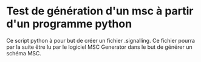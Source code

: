 # Test de génération d'un msc à partir d'un programme python

Ce script python à pour but de créer un fichier .signalling. Ce fichier pourra par la suite être lu par le logiciel MSC Generator dans le but de générer un schéma MSC.
